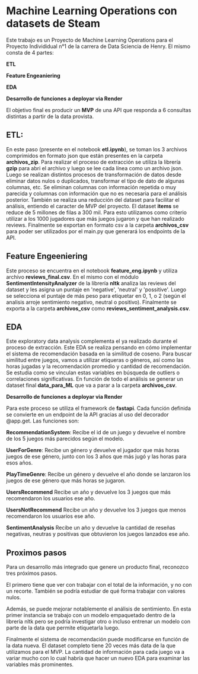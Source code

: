 # Machine Learning Operations con datasets de Steam

Este trabajo es un Proyecto de Machine Learning Operations para el Proyecto Individidual n°1 de la carrera de Data Sciencia de Henry.
El mismo consta de 4 partes:

**ETL**  	 

**Feature Engeaniering**  

**EDA**  

**Desarrollo de funciones a deployar via Render**

El objetivo final es producir un **MVP** de una API que responda a 6 consultas distintas a partir de la data provista.

## ETL: 

En este paso (presente en el notebook **etl.ipynb**), se toman los 3 archivos comprimidos en formato json que están presentes en la carpeta **archivos_zip**. 
Para realizar el proceso de extracción se utiliza la librería **gzip** para abri el archivo y luego se lee cada línea como un archivo json. 
Luego se realizan distintos procesos de transformación de datos desde eliminar datos nulos o duplicados, transformar el tipo de dato de algunas columnas, etc. Se eliminan columnas con información repetida o muy parecida y columnas con información que no es necesaria para el análisis posterior. 
También se realiza una reducción del dataset para facilitar el análisis, entiendo el caracter de MVP del proyecto. El dataset **items** se reduce de 5 millones de filas a 300 mil. Para esto utilizamos como criterio utilizar a los 1000 jugadores que más juegos jugaron y que han realizado reviews.
Finalmente se exportan en formato csv a la carpeta **archivos_csv** para poder ser utilizados por el main.py que generará los endpoints de la API.

## Feature Engeeniering

Este proceso se encuentra en el notebook **feature_eng.ipynb** y utiliza archivo **reviews_final.csv**. En el mismo con el módulo **SentimentIntensityAnalyzer** de la librería **nltk** analiza las reviews del dataset y les asigna un puntaje en 'negative', 'neutral' y 'possitive'. Luego se selecciona el puntaje de más peso para etiquetar en 0, 1, o 2 (según el analisis arroje sentimiento negativo, neutral o positivo). Finalmente se exporta a la carpeta **archivos_csv** como **reviews_sentiment_analysis.csv**.

## EDA 

Este exploratory data analysis complementa el ya realizado durante el proceso de extracción. Este EDA se realiza pensando en cómo implementar el sistema de recomendación basada en la similitud de coseno. Para buscar similitud entre juegos, vamos a utilizar etiqueras o géneros, así como las horas jugadas y la recomendación promedio y cantidad de recomendación. Se estudia como se vinculan estas variables en búsqueda de outliers o correlaciones significativas. En función de todo el análisis se generar un dataset final **data_para_ML** que va a parar a la carpeta **archivos_csv**.

**Desarrollo de funciones a deployar via Render**

Para este proceso se utiliza  el framework de **fastapi**. Cada función definida se convierte en un endpoint de la API gracias al uso del decorador @app.get. 
Las funciones son:

**RecommendationSystem**: Recibe el id de un juego y devuelve el nombre de los 5 juegos más parecidos según el modelo.

**UserForGenre**: Recibe un género y devuelve el jugador que más horas juegos de ese género, junto con los 3 años que más jugó y las horas para esos años.

**PlayTimeGenre**: Recibe un género y devuelve el año donde se lanzaron los juegos de ese género que más horas se jugaron.

**UsersRecommend** Recibe un año y devuelve los 3 juegos que más recomendaron los usuarios ese año.

**UsersNotRecommend** Recibe un año y devuelve los 3 juegos que menos recomendaron los usuarios ese año.

**SentimentAnalysis** Recibe un año y devuelve la cantidad de reseñas negativas, neutras y positivas que obtuvieron los juegos lanzados ese año. 

## Proximos pasos

Para un desarrollo más integrado que genere un producto final, reconozco tres próximos pasos.

El primero tiene que ver con trabajar con el total de la información, y no con un recorte. También se podría estudiar de qué forma trabajar con valores nulos.

Además, se puede mejorar notablemente el análisis de sentimiento. En esta primer instancia se trabajo con un modelo empaquetado dentro de la librería nltk pero se podría investigar otro o incluso entrenar un modelo con parte de la data que permite etiquetarla luego. 

Finalmente el sistema de recomendación puede modificarse en función de la data nueva. El dataset completo tiene 20 veces más data de la que utilizamos para el MVP. La cantidad de información para cada juego va a variar mucho con lo cual habría que hacer un nuevo EDA para examinar las variables más prominentes.
